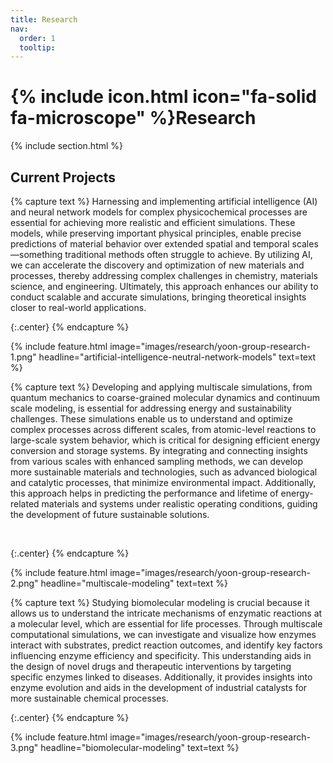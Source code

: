 ```yaml
---
title: Research
nav:
  order: 1
  tooltip: 
---
```


# {% include icon.html icon="fa-solid fa-microscope" %}Research

{% include section.html %}

## Current Projects

{% capture text %}
Harnessing and implementing artificial intelligence (AI) and neural network models for complex physicochemical processes are essential for achieving more realistic and efficient simulations. These models, while preserving important physical principles, enable precise predictions of material behavior over extended spatial and temporal scales—something traditional methods often struggle to achieve. By utilizing AI, we can accelerate the discovery and optimization of new materials and processes, thereby addressing complex challenges in chemistry, materials science, and engineering. Ultimately, this approach enhances our ability to conduct scalable and accurate simulations, bringing theoretical insights closer to real-world applications.

{:.center}
{% endcapture %}

{%
  include feature.html
  image="images/research/yoon-group-research-1.png"
  headline="artificial-intelligence-neutral-network-models"
  text=text
%}

{% capture text %}
Developing and applying multiscale simulations, from quantum mechanics to coarse-grained molecular dynamics and continuum scale modeling, is essential for addressing energy and sustainability challenges. These simulations enable us to understand and optimize complex processes across different scales, from atomic-level reactions to large-scale system behavior, which is critical for designing efficient energy conversion and storage systems. By integrating and connecting insights from various scales with enhanced sampling methods, we can develop more sustainable materials and technologies, such as advanced biological and catalytic processes, that minimize environmental impact. Additionally, this approach helps in predicting the performance and lifetime of energy-related materials and systems under realistic operating conditions, guiding the development of future sustainable solutions.

<br>

{:.center}
{% endcapture %}

{%
  include feature.html
  image="images/research/yoon-group-research-2.png"
  headline="multiscale-modeling"
  text=text
%}

{% capture text %}
Studying biomolecular modeling is crucial because it allows us to understand the intricate mechanisms of enzymatic reactions at a molecular level, which are essential for life processes. Through multiscale computational simulations, we can investigate and visualize how enzymes interact with substrates, predict reaction outcomes, and identify key factors influencing enzyme efficiency and specificity. This understanding aids in the design of novel drugs and therapeutic interventions by targeting specific enzymes linked to diseases. Additionally, it provides insights into enzyme evolution and aids in the development of industrial catalysts for more sustainable chemical processes.

{:.center}
{% endcapture %}

{%
  include feature.html
  image="images/research/yoon-group-research-3.png"
  headline="biomolecular-modeling"
  text=text
%}
